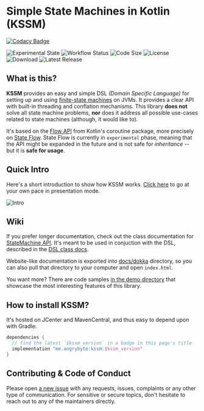 # Simple State Machines in Kotlin (KSSM)

[![Codacy Badge](https://api.codacy.com/project/badge/Grade/236ca2459f7e4853bc3950be6b365776)](https://app.codacy.com/manual/milosmns/kssm?utm_source=github.com&utm_medium=referral&utm_content=milosmns/kssm&utm_campaign=Badge_Grade_Dashboard)

![Experimental State](https://img.shields.io/badge/state-experimental-orange)
![Workflow Status](https://img.shields.io/github/workflow/status/milosmns/kssm/Pre-release%20check)
![Code Size](https://img.shields.io/github/languages/code-size/milosmns/kssm)
![License](https://img.shields.io/github/license/milosmns/kssm)
![Download](https://img.shields.io/bintray/v/milosmns/maven/kssm?color=green)
![Latest Release](https://img.shields.io/github/v/release/milosmns/kssm?include_prereleases)

## What is this?

**KSSM** provides an easy and simple DSL _(Domain Specific Language)_ for setting up and using [finite-state machines](https://en.wikipedia.org/wiki/Finite-state_machine)
on JVMs. It provides a clear API with built-in threading and conflation mechanisms.
This library **does not** solve all state machine problems, **nor** does it address all possible use-cases related to state machines (although, it would like to).

It's based on the [Flow API](https://kotlinlang.org/docs/reference/coroutines/flow.html#flows) from Kotlin's coroutine package,
more precisely on [State Flow](https://kotlin.github.io/kotlinx.coroutines/kotlinx-coroutines-core/kotlinx.coroutines.flow/-state-flow/). 
State Flow is currently in `experimental` phase, meaning that the API might be expanded in the future and is not safe for _inheritance_ -- but it is **safe for usage**.

## Quick Intro

Here's a short introduction to show how KSSM works. 
[Click here](https://github.com/milosmns/kssm/blob/master/docs/Intro.pptx?raw=true) to go at your own pace in presentation mode.

![Intro](https://github.com/milosmns/kssm/blob/master/docs/Intro.gif?raw=true)

## Wiki

If you prefer longer documentation, check out the class documentation for
[StateMachine API](https://github.com/milosmns/kssm/blob/master/kssm/src/main/kotlin/me/angrybyte/kssm/api/StateMachine.kt).
It's meant to be used in conjuction with the DSL, described in the
[DSL class docs](https://github.com/milosmns/kssm/blob/master/kssm/src/main/kotlin/me/angrybyte/kssm/dsl/StateMachineDsl.kt).

Website-like documentation is exported into [docs/dokka](https://github.com/milosmns/kssm/tree/master/docs/dokka/kssm)
directory, so you can also pull that directory to your computer and open `index.html`.

You want more? There are code samples [in the demo directory](https://github.com/milosmns/kssm/tree/master/demo/src/main/kotlin)
that showcase the most interesting features of this library.

## How to install KSSM?

It's hosted on JCenter and MavenCentral, and thus easy to depend upon with Gradle:

```gradle
dependencies {
  // find the latest `$kssm_version` in a badge in this page's title
  implementation "me.angrybyte:kssm:$kssm_version"
}
```

## Contributing & Code of Conduct

Please open [a new issue](https://github.com/milosmns/kssm/issues/new) with any requests, issues, complaints or any other type of communication.
For sensitive or secure topics, don't hesitate to reach out to any of the maintainers directly.
